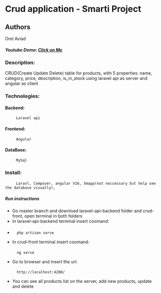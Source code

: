 # Crud application - Smarti Project

## Authors
Orel Aviad
  ##### Youtube Demo: [Click on Me](https://www.youtube.com/watch?v=vXjOUxHrgU0&ab_channel=%D7%90%D7%9C%D7%99%D7%A9%D7%A8%D7%A4%D7%99%D7%99%D7%92)  
### Description:

CRUD(Create Update Delete) table for products, with 5 properties:
name, category, price,  description, is_in_stock using laravel api as server and angular as client
### Technologies:
   #### Backend:
         Laravel api
   #### Frontend:
         Angular
   #### DataBase:
         MySql

### Install:
   ####
         Laravl, Composer, angular V16, Xmapp(not neccessary but help see the database visually),
##### Run instructions
- Go  master branch and  download laravel-api-backend folder and crud-front, open terminal in both folders
- In laravel-api-backend terminal insert coomand:
- ####
        php artisan serve
- In crud-front terminal insert coomand:
     ####
        ng serve
- Go to browser and insert the url:
   ####
        http://localhost:4200/ 
- You can see all products list on the server, add new products, update and delete


